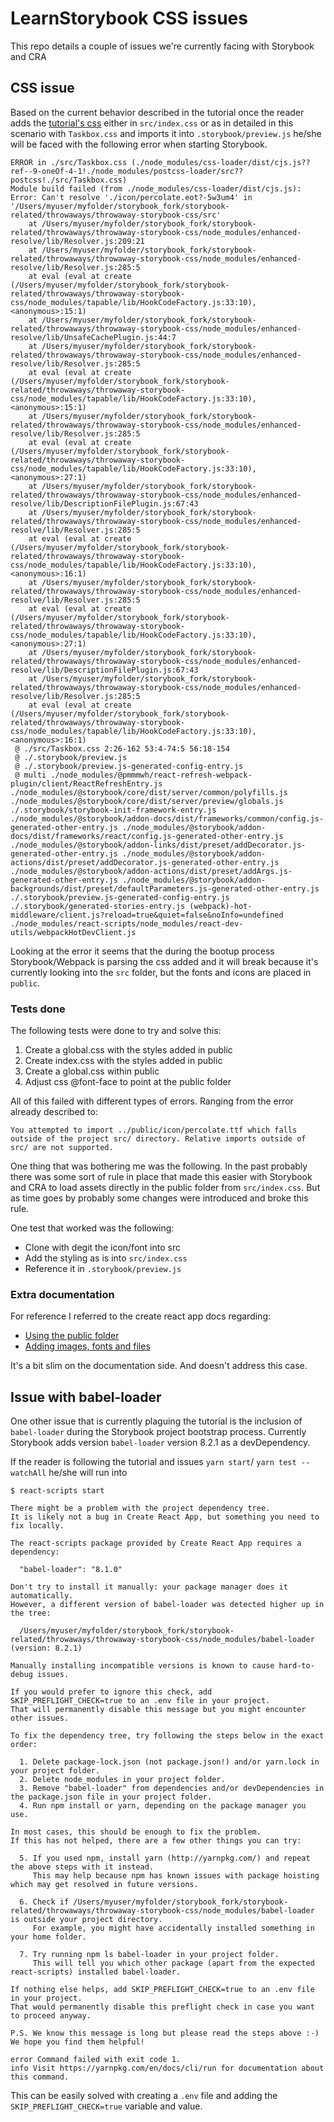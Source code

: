 # LearnStorybook CSS issues

This repo details a couple of issues we're currently facing with Storybook and CRA

## CSS issue

Based on the current behavior described in the tutorial once the reader adds the [tutorial's css](https://github.com/chromaui/learnstorybook-code/blob/master/src/index.css) either in `src/index.css` or as in detailed in this scenario with `Taskbox.css` and 
imports it into `.storybook/preview.js` he/she will be faced with the following error when starting Storybook.


```shell
ERROR in ./src/Taskbox.css (./node_modules/css-loader/dist/cjs.js??ref--9-oneOf-4-1!./node_modules/postcss-loader/src??postcss!./src/Taskbox.css)
Module build failed (from ./node_modules/css-loader/dist/cjs.js):
Error: Can't resolve './icon/percolate.eot?-5w3um4' in '/Users/myuser/myfolder/storybook_fork/storybook-related/throwaways/throwaway-storybook-css/src'
    at /Users/myuser/myfolder/storybook_fork/storybook-related/throwaways/throwaway-storybook-css/node_modules/enhanced-resolve/lib/Resolver.js:209:21
    at /Users/myuser/myfolder/storybook_fork/storybook-related/throwaways/throwaway-storybook-css/node_modules/enhanced-resolve/lib/Resolver.js:285:5
    at eval (eval at create (/Users/myuser/myfolder/storybook_fork/storybook-related/throwaways/throwaway-storybook-css/node_modules/tapable/lib/HookCodeFactory.js:33:10), <anonymous>:15:1)
    at /Users/myuser/myfolder/storybook_fork/storybook-related/throwaways/throwaway-storybook-css/node_modules/enhanced-resolve/lib/UnsafeCachePlugin.js:44:7
    at /Users/myuser/myfolder/storybook_fork/storybook-related/throwaways/throwaway-storybook-css/node_modules/enhanced-resolve/lib/Resolver.js:285:5
    at eval (eval at create (/Users/myuser/myfolder/storybook_fork/storybook-related/throwaways/throwaway-storybook-css/node_modules/tapable/lib/HookCodeFactory.js:33:10), <anonymous>:15:1)
    at /Users/myuser/myfolder/storybook_fork/storybook-related/throwaways/throwaway-storybook-css/node_modules/enhanced-resolve/lib/Resolver.js:285:5
    at eval (eval at create (/Users/myuser/myfolder/storybook_fork/storybook-related/throwaways/throwaway-storybook-css/node_modules/tapable/lib/HookCodeFactory.js:33:10), <anonymous>:27:1)
    at /Users/myuser/myfolder/storybook_fork/storybook-related/throwaways/throwaway-storybook-css/node_modules/enhanced-resolve/lib/DescriptionFilePlugin.js:67:43
    at /Users/myuser/myfolder/storybook_fork/storybook-related/throwaways/throwaway-storybook-css/node_modules/enhanced-resolve/lib/Resolver.js:285:5
    at eval (eval at create (/Users/myuser/myfolder/storybook_fork/storybook-related/throwaways/throwaway-storybook-css/node_modules/tapable/lib/HookCodeFactory.js:33:10), <anonymous>:16:1)
    at /Users/myuser/myfolder/storybook_fork/storybook-related/throwaways/throwaway-storybook-css/node_modules/enhanced-resolve/lib/Resolver.js:285:5
    at eval (eval at create (/Users/myuser/myfolder/storybook_fork/storybook-related/throwaways/throwaway-storybook-css/node_modules/tapable/lib/HookCodeFactory.js:33:10), <anonymous>:27:1)
    at /Users/myuser/myfolder/storybook_fork/storybook-related/throwaways/throwaway-storybook-css/node_modules/enhanced-resolve/lib/DescriptionFilePlugin.js:67:43
    at /Users/myuser/myfolder/storybook_fork/storybook-related/throwaways/throwaway-storybook-css/node_modules/enhanced-resolve/lib/Resolver.js:285:5
    at eval (eval at create (/Users/myuser/myfolder/storybook_fork/storybook-related/throwaways/throwaway-storybook-css/node_modules/tapable/lib/HookCodeFactory.js:33:10), <anonymous>:16:1)
 @ ./src/Taskbox.css 2:26-162 53:4-74:5 56:18-154
 @ ./.storybook/preview.js
 @ ./.storybook/preview.js-generated-config-entry.js
 @ multi ./node_modules/@pmmmwh/react-refresh-webpack-plugin/client/ReactRefreshEntry.js ./node_modules/@storybook/core/dist/server/common/polyfills.js ./node_modules/@storybook/core/dist/server/preview/globals.js ./.storybook/storybook-init-framework-entry.js ./node_modules/@storybook/addon-docs/dist/frameworks/common/config.js-generated-other-entry.js ./node_modules/@storybook/addon-docs/dist/frameworks/react/config.js-generated-other-entry.js ./node_modules/@storybook/addon-links/dist/preset/addDecorator.js-generated-other-entry.js ./node_modules/@storybook/addon-actions/dist/preset/addDecorator.js-generated-other-entry.js ./node_modules/@storybook/addon-actions/dist/preset/addArgs.js-generated-other-entry.js ./node_modules/@storybook/addon-backgrounds/dist/preset/defaultParameters.js-generated-other-entry.js ./.storybook/preview.js-generated-config-entry.js ./.storybook/generated-stories-entry.js (webpack)-hot-middleware/client.js?reload=true&quiet=false&noInfo=undefined ./node_modules/react-scripts/node_modules/react-dev-utils/webpackHotDevClient.js

 ```

Looking at the error it seems that the during the bootup process Storybook/Webpack is parsing the css added and it will break because it's currently looking into the `src` folder, but the fonts and icons are placed in `public`.

### Tests done

The following tests were done to try and solve this:

1. Create a global.css with the styles added in public
2. Create index.css with the styles added in public
3. Create a global.css within public
4. Adjust css @font-face to point at the public folder


All of this failed with different types of errors. Ranging from the error already described to:

```shell
You attempted to import ../public/icon/percolate.ttf which falls outside of the project src/ directory. Relative imports outside of src/ are not supported.
```


One thing that was bothering me was the following. In the past probably there was some sort of rule in place that made this easier with Storybook and CRA to load assets directly in the public folder from `src/index.css`. But as time goes by probably some changes were introduced and broke this rule.

One test that worked was the following:

- Clone with degit the icon/font into src
- Add the styling as is into `src/index.css`
- Reference it in `.storybook/preview.js`

### Extra documentation

For reference I referred to the create react app docs regarding:
- [Using the public folder](https://create-react-app.dev/docs/using-the-public-folder)
- [Adding images, fonts and files](https://create-react-app.dev/docs/adding-images-fonts-and-files/)

It's a bit slim on the documentation side. And doesn't address this case.



## Issue with babel-loader

One other issue that is currently plaguing the tutorial is the inclusion of `babel-loader` during the Storybook project bootstrap process. Currently Storybook adds version `babel-loader` version 8.2.1 as a devDependency.

If the reader is following the tutorial and issues `yarn start`/ `yarn test --watchAll` he/she will run into 

```shell
$ react-scripts start

There might be a problem with the project dependency tree.
It is likely not a bug in Create React App, but something you need to fix locally.

The react-scripts package provided by Create React App requires a dependency:

  "babel-loader": "8.1.0"

Don't try to install it manually: your package manager does it automatically.
However, a different version of babel-loader was detected higher up in the tree:

  /Users/myuser/myfolder/storybook_fork/storybook-related/throwaways/throwaway-storybook-css/node_modules/babel-loader (version: 8.2.1) 

Manually installing incompatible versions is known to cause hard-to-debug issues.

If you would prefer to ignore this check, add SKIP_PREFLIGHT_CHECK=true to an .env file in your project.
That will permanently disable this message but you might encounter other issues.

To fix the dependency tree, try following the steps below in the exact order:

  1. Delete package-lock.json (not package.json!) and/or yarn.lock in your project folder.
  2. Delete node_modules in your project folder.
  3. Remove "babel-loader" from dependencies and/or devDependencies in the package.json file in your project folder.
  4. Run npm install or yarn, depending on the package manager you use.

In most cases, this should be enough to fix the problem.
If this has not helped, there are a few other things you can try:

  5. If you used npm, install yarn (http://yarnpkg.com/) and repeat the above steps with it instead.
     This may help because npm has known issues with package hoisting which may get resolved in future versions.

  6. Check if /Users/myuser/myfolder/storybook_fork/storybook-related/throwaways/throwaway-storybook-css/node_modules/babel-loader is outside your project directory.
     For example, you might have accidentally installed something in your home folder.

  7. Try running npm ls babel-loader in your project folder.
     This will tell you which other package (apart from the expected react-scripts) installed babel-loader.

If nothing else helps, add SKIP_PREFLIGHT_CHECK=true to an .env file in your project.
That would permanently disable this preflight check in case you want to proceed anyway.

P.S. We know this message is long but please read the steps above :-) We hope you find them helpful!

error Command failed with exit code 1.
info Visit https://yarnpkg.com/en/docs/cli/run for documentation about this command.
```

This can be easily solved with creating a `.env` file and adding the `SKIP_PREFLIGHT_CHECK=true` variable and value.

